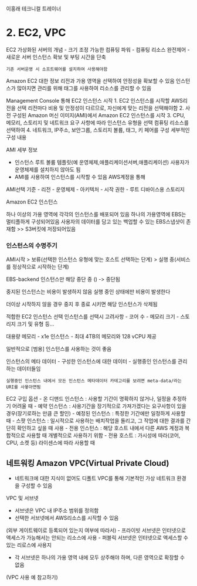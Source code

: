이홍래 테크니컬 트레이너

# 2. EC2, VPC

EC2
가상화된 서버의 개념
    - 크기 조정 가능한 컴퓨팅 파워
    - 컴퓨팅 리소스 완전제어
    - 새로운 서버 인스턴스 확보 및 부팅 시간을 단축
    
    기존 서버운영 시 소프트웨어를 설치하여 사용해야함
    
    

Amazon EC2 대한 정보
리전과 가용 영역을 선택하여 안정성을 확보할 수 있음
인스턴스가 많아지면 관리를 위해 태그를 사용하여 리소스를 관리할 수 있음


Management Console 통해 EC2 인스턴스 시작
    1. EC2 인스턴스를 시작할 AWS리전을 선택
        리전마다 비용 및 안정성이 다르므로, 자신에게 맞는 리전을 선택해야함
    2. 사전 구성된 Amazon 머신 이미지(AMI)에서 Amazon EC2 인스턴스를 시작
    3. CPU, 메모리, 스토리지 및 네트워크 요구 사항에 따라 인스턴스 유형을 선택
        컴퓨팅 리소스를 선택하여 
    4. 네트워크, IP주소, 보안그룹, 스토리지 볼륨, 태그, 키 페어를 구성
        세부적인 구성 내용
        
        
AMI 세부 정보
- 인스턴스 루트 볼륨 템플릿(예 운영체제,애플리케이션서버,애플리케이션)
    사용자가 운영체제를 설치하지 않아도 됨
- AMI를 사용하여 인스턴스를 시작할 수 있음 AWS계정을 통해


AMI선택 기준
    - 리전
    - 운영체제
    - 아키텍처
    - 시작 권한 
    - 루트 디바이스용 스토리지
    
Amazon EC2 인스턴스

하나 이상의 가용 영역에 각각의 인스턴스를 배포되어 있음
하나의 가용영역에 EBS는 멀티플하게 구성되어있음
사용자의 데이터를 담고 있는 백업할 수 있는 EBS스냅샷이 존재함 >> S3버킷에 저장되어있음


### 인스턴스의 수명주기
AMI시작 > 보류(선택한 인스턴스 유형에 맞는 호스트 선택하는 단계) > 실행 중(서비스를 정상적으로 시작하는 단계)

EBS-backend 인스턴스만 해당
중단 중 () -> 중단됨

중지된 인스턴스는 비용이 발생하지 않음
실행 중인 상태에만 비용이 발생한다


더이상 시작하지 않을 경우 중지 후 종료 시키면 해당 인스턴스가 삭제됨

적합한 EC2 인스턴스 선택
인스턴스를 선택시 고려사항
    - 코어 수
    - 메모리 크기
    - 스토리지 크기 및 유형 등...
    
대용량 메모리 - x1e 인스턴스
    - 최대 4TB의 메모리와 128 vCPU 제공
    
    
일반적으로 [범용] 인스턴스를 사용하는 것이 좋음

인스턴스의 메타 데이터
    - 구성한 인스턴스에 대한 데이터
    - 실행중인 인스턴스를 관리하는 데이터들임
    
    실행중인 인스턴스 내에서 모든 인스턴스 메타데이터 카테고리를 보려면 meta-data/라는 URI를 사욯아면됨
    


EC2 구입 옵션
    - 온 디맨드 인스턴스 : 사용할 기간이 명확하지 않거나, 일정을 추정하기 어려울 때
    - 예약 인스턴스 : 사용기간을 장기적으로 가져가겠다는 요구사항이 있을 경우(장기로하는 만큼 큰 할인)
    - 예정된 인스턴스 : 특정한 기간에만 일정하게 사용할 때
    - 스팟 인스턴스 : 일시적으로 사용하는 배치작업을 돌리고, 그 작업에 대한 결과를 간단히 확인하고 싶을 때 사용
    - 전용 인스턴스 : 해당 호스트 내에서 다른 AWS 계정과 복합적으로 사용할 때 개별적으로 사용하기 위함
    - 전용 호스트 : 가시성에 따라(코어, CPU, 소켓 등) 라이센스에 따라 사용할 때
    
    
    
    
## 네트워킹 Amazon VPC(Virtual Private Cloud)
- 네트워크에 대한 지식이 없어도 디폴트 VPC를 통해 기본적인 가상 네트워크 환경을 구성할 수 있음

VPC 및 서브넷
- 서브넷은 VPC 내 IP주소 범위를 정의함
- 선택한 서브넷에서 AWS리소스를 시작할 수 있음

(외부 게이트웨이로 등록되어 있는지 여부에 따라서) 
    - 프라이빗 서브넷은 인터넷으로 액세스가 가능해서는 안되는 리소스에 사용
    - 퍼블릭 서브넷은 인터넷으로 액세스할 수 있는 리로스에 사용지
    
- 각 서브넷은 하나의 가용 영역 내에 모두 상주해야 하며, 다른 영역으로 확장할 수 없음

(VPC 사용 예 참고하기)

